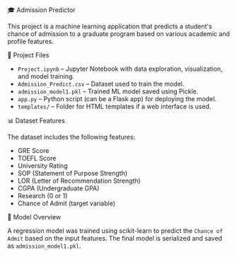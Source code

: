 🎓 Admission Predictor

This project is a machine learning application that predicts a student's chance of admission to a graduate program based on various academic and profile features.

📁 Project Files

- `Project.ipynb` – Jupyter Notebook with data exploration, visualization, and model training.
- `Admission_Predict.csv` – Dataset used to train the model.
- `admission_model1.pkl` – Trained ML model saved using Pickle.
- `app.py` – Python script (can be a Flask app) for deploying the model.
- `templates/` – Folder for HTML templates if a web interface is used.

📊 Dataset Features

The dataset includes the following features:

- GRE Score
- TOEFL Score
- University Rating
- SOP (Statement of Purpose Strength)
- LOR (Letter of Recommendation Strength)
- CGPA (Undergraduate GPA)
- Research (0 or 1)
- Chance of Admit (target variable)

🧠 Model Overview

A regression model was trained using scikit-learn to predict the `Chance of Admit` based on the input features. The final model is serialized and saved as `admission_model1.pkl`.
